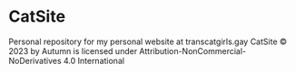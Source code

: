 # CatSite
Personal repository for my personal website at transcatgirls.gay
CatSite © 2023 by Autumn is licensed under Attribution-NonCommercial-NoDerivatives 4.0 International 
